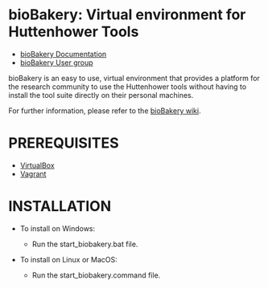 
bioBakery: Virtual environment for Huttenhower Tools 
====================================================

* [bioBakery Documentation](http://bitbucket.org/biobakery/biobakery/wiki) 
* [bioBakery User group](https://groups.google.com/forum/#!forum/biobakery-users) 

bioBakery is an easy to use, virtual environment that provides a platform for the research community to use the Huttenhower tools without having to install the tool suite directly on their personal machines.

For further information, please refer to the [bioBakery wiki](https://bitbucket.org/biobakery/biobakery/wiki).

PREREQUISITES
=============

* [VirtualBox](http://www.virtualbox.org/)
* [Vagrant](http://www.vagrantup.com/downloads.html)

INSTALLATION 
============

* To install on Windows:  
  * Run the start_biobakery.bat file.

* To install on Linux or MacOS: 
  * Run the start_biobakery.command file.


